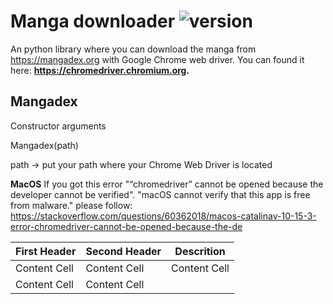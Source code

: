 # Manga downloader ![version](https://img.shields.io/badge/version-1.0.0-blue.svg)

An python library where you can download the manga from https://mangadex.org with Google Chrome web driver. 
You can found it here: **https://chromedriver.chromium.org.**


## Mangadex 

Constructor arguments



Mangadex(path)

  path -> put your path where your Chrome Web Driver is located
  
  **MacOS** 
  If you got this error "“chromedriver” cannot be opened because the developer cannot be verified". "macOS cannot verify that this app is free from malware."
  please follow: https://stackoverflow.com/questions/60362018/macos-catalinav-10-15-3-error-chromedriver-cannot-be-opened-because-the-de

| First Header  | Second Header | Descrition |
| ------------- | ------------- | ---------- |
| Content Cell  | Content Cell  | Content Cell |
| Content Cell  | Content Cell  |
